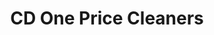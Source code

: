 ---
title: "CD One Price Cleaners"
url: /chicago/cd-one-price-cleaners-west-north-avenue/
shop: laundry
---